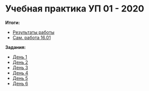 # Учебная практика УП 01 - 2020
**Итоги:**
* [Результаты работы](https://docs.google.com/spreadsheets/d/1yexq0MScrVldMug2pKapVjC_q3ecXadcP78nNRgwhAs/edit?usp=sharing)
* [Сам. работа 16.01](https://docs.google.com/spreadsheets/d/18DdQ_SMcpfakqzgfVd-rSzSRFK2qEmLZAHnrkSos8lA/edit?usp=sharing)

**Задания:**
* [День 1](https://github.com/Nordth/istu-priklad-practic-2020/blob/master/%D0%BF%D1%80%D0%B0%D0%BA%D1%82%D0%B8%D0%BA%D0%B0_%D0%BF%D0%BF_2020_01.pdf)
* [День 2](https://github.com/Nordth/istu-priklad-practic-2020/blob/master/%D0%BF%D1%80%D0%B0%D0%BA%D1%82%D0%B8%D0%BA%D0%B0_%D0%BF%D0%BF_2020_02.pdf)
* [День 3](https://github.com/Nordth/istu-priklad-practic-2020/blob/master/%D0%BF%D1%80%D0%B0%D0%BA%D1%82%D0%B8%D0%BA%D0%B0_%D0%BF%D0%BF_2020_03.pdf)
* [День 4](https://github.com/Nordth/istu-priklad-practic-2020/blob/master/%D0%BF%D1%80%D0%B0%D0%BA%D1%82%D0%B8%D0%BA%D0%B0_%D0%BF%D0%BF_2020_04.pdf)
* [День 5](https://github.com/Nordth/istu-priklad-practic-2020/blob/master/%D0%BF%D1%80%D0%B0%D0%BA%D1%82%D0%B8%D0%BA%D0%B0_%D0%BF%D0%BF_2020_05.pdf)
* [День 6](https://github.com/Nordth/istu-priklad-practic-2020/blob/master/%D0%BF%D1%80%D0%B0%D0%BA%D1%82%D0%B8%D0%BA%D0%B0_%D0%BF%D0%BF_2020_06.pdf)
